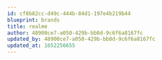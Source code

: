 ```yaml
---
id: cf8b82cc-d49c-444b-84d1-197e4b219b44
blueprint: brands
title: realme
author: 48900ce7-a050-429b-bb0d-9c6f6a8167fc
updated_by: 48900ce7-a050-429b-bb0d-9c6f6a8167fc
updated_at: 1652256655
---
```

